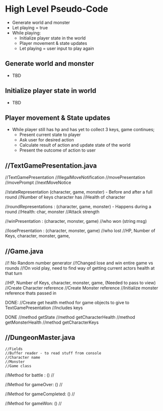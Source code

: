 # High Level Pseudo-Code

* Generate world and monster
* Let playing = true
* While playing:
    * Initialize player state in the world
    * Player movement & state updates
    * Let playing = user input to play again
## Generate world and monster

* TBD

## Initialize player state in world

* TBD

## Player movement & State updates

* While player still has hp and has yet to collect 3 keys, game continues;
    * Present current state to player
    * Ask user for desired action
    * Calculate result of action and update state of the world
    * Present the outcome of action to user

##    //TextGamePresentation.java
//TextGamePresentation
//IllegalMoveNotification
//movePresentation
//movePrompt
//nextMoveNotice

//stateRepresentation (character, game, monster) - Before and after a full round
//Number of keys character has
//Health of character


//roundRepresentations : (character, game, monster) - Happens during a round
//Health: char, monster
//Attack strength

//winPresentation : (character, monster, game)
//who won (string msg)

//losePresentation : (character, monster, game)
//who lost
//HP, Number of Keys, character, monster, game, 


## //Game.java
//! No Random number generator
//!Changed lose and win entire game vs rounds
//!On void play, need to find way of getting current actors health at that turn


//HP, Number of Keys, character, monster, game, (Needed to pass to view)
//Create Character reference
//Create Monster reference
//Initialize monster reference thats passed in

DONE:
//Create get health method for game objects to give to TextGamePresentation
//Includes keys

DONE
//method getState
//method getCharacterHealth
//method getMonsterHealth
//method getCharacterKeys

## //DungeonMaster.java
    //Fields
    //Buffer reader - to read stuff from console
    //Character name
    //Monster
    //Game class



//Method for battle : ()
//

//Method for gameOver: ()
//

//Method for gameCompleted: ()
//

//Method for gameWon: ()
//
